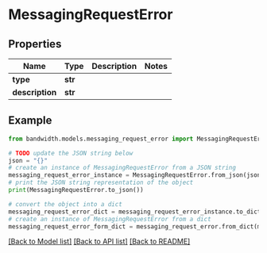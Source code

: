 # MessagingRequestError


## Properties

Name | Type | Description | Notes
------------ | ------------- | ------------- | -------------
**type** | **str** |  | 
**description** | **str** |  | 

## Example

```python
from bandwidth.models.messaging_request_error import MessagingRequestError

# TODO update the JSON string below
json = "{}"
# create an instance of MessagingRequestError from a JSON string
messaging_request_error_instance = MessagingRequestError.from_json(json)
# print the JSON string representation of the object
print(MessagingRequestError.to_json())

# convert the object into a dict
messaging_request_error_dict = messaging_request_error_instance.to_dict()
# create an instance of MessagingRequestError from a dict
messaging_request_error_form_dict = messaging_request_error.from_dict(messaging_request_error_dict)
```
[[Back to Model list]](../README.md#documentation-for-models) [[Back to API list]](../README.md#documentation-for-api-endpoints) [[Back to README]](../README.md)



